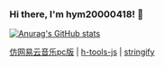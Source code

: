 ### Hi there, I'm hym20000418! 👋

[![Anurag's GitHub stats](https://github-readme-stats.vercel.app/api?username=18023785187&count_private=true&show_icons=true&theme=tokyonight&custom_title=My%20GitHub%20Stats)](https://github.com/anuraghazra/github-readme-stats)

<a href="https://img.shields.io/badge/TS-仿网易云音乐pc版-1E90FF" />

<p>
  <a href="https://github.com/18023785187/music">仿网易云音乐pc版</a>
  |
  <a href="https://github.com/18023785187/h-tools">h-tools-js</a>
  |
  <a href="https://github.com/18023785187/stringify">stringify</a>
</p>
